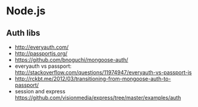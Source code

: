 # Node.js

## Auth libs
- http://everyauth.com/
- http://passportjs.org/
- https://github.com/bnoguchi/mongoose-auth/
- everyauth vs passport: http://stackoverflow.com/questions/11974947/everyauth-vs-passport-js
- http://rckbt.me/2012/03/transitioning-from-mongoose-auth-to-passport/
- session and express https://github.com/visionmedia/express/tree/master/examples/auth
